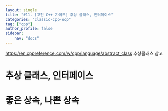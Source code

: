 ```yaml
---
layout: single
title: "#11. [고전 C++ 가이드] 추상 클래스, 인터페이스"
categories: "classic-cpp-oop"
tag: ["cpp"]
author_profile: false
sidebar: 
    nav: "docs"
---
```

https://en.cppreference.com/w/cpp/language/abstract_class
추상클래스 참고

# 추상 클래스, 인터페이스

# 좋은 상속, 나쁜 상속




